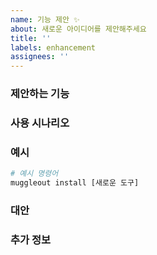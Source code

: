 ```yaml
---
name: 기능 제안 ✨
about: 새로운 아이디어를 제안해주세요
title: ''
labels: enhancement
assignees: ''
---
```


### 제안하는 기능
<!-- 어떤 기능을 원하시나요? -->

### 사용 시나리오
<!-- 이 기능이 어떤 상황에서 유용할까요? -->

### 예시
<!-- 가능하다면 사용 예시를 보여주세요 -->
```bash
# 예시 명령어
muggleout install [새로운 도구]
```

### 대안
<!-- 현재 이 문제를 해결하는 다른 방법이 있나요? -->

### 추가 정보
<!-- 기타 참고할 만한 내용이 있다면 알려주세요 -->